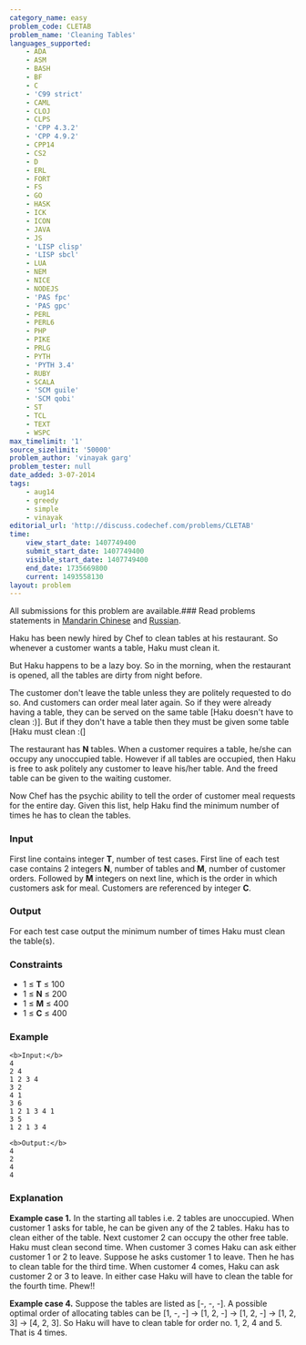 ```yaml
---
category_name: easy
problem_code: CLETAB
problem_name: 'Cleaning Tables'
languages_supported:
    - ADA
    - ASM
    - BASH
    - BF
    - C
    - 'C99 strict'
    - CAML
    - CLOJ
    - CLPS
    - 'CPP 4.3.2'
    - 'CPP 4.9.2'
    - CPP14
    - CS2
    - D
    - ERL
    - FORT
    - FS
    - GO
    - HASK
    - ICK
    - ICON
    - JAVA
    - JS
    - 'LISP clisp'
    - 'LISP sbcl'
    - LUA
    - NEM
    - NICE
    - NODEJS
    - 'PAS fpc'
    - 'PAS gpc'
    - PERL
    - PERL6
    - PHP
    - PIKE
    - PRLG
    - PYTH
    - 'PYTH 3.4'
    - RUBY
    - SCALA
    - 'SCM guile'
    - 'SCM qobi'
    - ST
    - TCL
    - TEXT
    - WSPC
max_timelimit: '1'
source_sizelimit: '50000'
problem_author: 'vinayak garg'
problem_tester: null
date_added: 3-07-2014
tags:
    - aug14
    - greedy
    - simple
    - vinayak
editorial_url: 'http://discuss.codechef.com/problems/CLETAB'
time:
    view_start_date: 1407749400
    submit_start_date: 1407749400
    visible_start_date: 1407749400
    end_date: 1735669800
    current: 1493558130
layout: problem
---
```

All submissions for this problem are available.###  Read problems statements in [Mandarin Chinese](http://www.codechef.com/download/translated/AUG14/mandarin/CLETAB.pdf) and [Russian](http://www.codechef.com/download/translated/AUG14/russian/CLETAB.pdf).

Haku has been newly hired by Chef to clean tables at his restaurant. So whenever a customer wants a table, Haku must clean it.

But Haku happens to be a lazy boy. So in the morning, when the restaurant is opened, all the tables are dirty from night before.

The customer don't leave the table unless they are politely requested to do so. And customers can order meal later again. So if they were already having a table, they can be served on the same table \[Haku doesn't have to clean :)\]. But if they don't have a table then they must be given some table \[Haku must clean :(\]

The restaurant has **N** tables. When a customer requires a table, he/she can occupy any unoccupied table. However if all tables are occupied, then Haku is free to ask politely any customer to leave his/her table. And the freed table can be given to the waiting customer.

Now Chef has the psychic ability to tell the order of customer meal requests for the entire day. Given this list, help Haku find the minimum number of times he has to clean the tables.

### Input

First line contains integer **T**, number of test cases.
First line of each test case contains 2 integers **N**, number of tables and **M**, number of customer orders. Followed by **M** integers on next line, which is the order in which customers ask for meal. Customers are referenced by integer **C**.

### Output

For each test case output the minimum number of times Haku must clean the table(s).

### Constraints

- 1 ≤ **T** ≤ 100
- 1 ≤ **N** ≤ 200
- 1 ≤ **M** ≤ 400
- 1 ≤ **C** ≤ 400

### Example

```
<b>Input:</b>
4
2 4
1 2 3 4
3 2
4 1
3 6
1 2 1 3 4 1
3 5
1 2 1 3 4

<b>Output:</b>
4
2
4
4

```
### Explanation

**Example case 1.** In the starting all tables i.e. 2 tables are unoccupied. When customer 1 asks for table, he can be given any of the 2 tables. Haku has to clean either of the table. Next customer 2 can occupy the other free table. Haku must clean second time. When customer 3 comes Haku can ask either customer 1 or 2 to leave. Suppose he asks customer 1 to leave. Then he has to clean table for the third time. When customer 4 comes, Haku can ask customer 2 or 3 to leave. In either case Haku will have to clean the table for the fourth time. Phew!!

**Example case 4.** Suppose the tables are listed as \[-, -, -\]. A possible optimal order of allocating tables can be \[1, -, -\] -> \[1, 2, -\] -> \[1, 2, -\] -> \[1, 2, 3\] -> \[4, 2, 3\]. So Haku will have to clean table for order no. 1, 2, 4 and 5. That is 4 times.